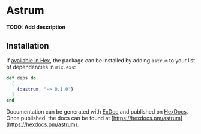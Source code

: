# Astrum

**TODO: Add description**

## Installation

If [available in Hex](https://hex.pm/docs/publish), the package can be installed
by adding `astrum` to your list of dependencies in `mix.exs`:

```elixir
def deps do
  [
    {:astrum, "~> 0.1.0"}
  ]
end
```

Documentation can be generated with [ExDoc](https://github.com/elixir-lang/ex_doc)
and published on [HexDocs](https://hexdocs.pm). Once published, the docs can
be found at [https://hexdocs.pm/astrum](https://hexdocs.pm/astrum).

